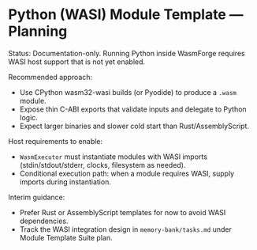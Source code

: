 # Python (WASI) Module Template — Planning

Status: Documentation-only. Running Python inside WasmForge requires WASI host support that is not yet enabled.

Recommended approach:
- Use CPython wasm32-wasi builds (or Pyodide) to produce a `.wasm` module.
- Expose thin C-ABI exports that validate inputs and delegate to Python logic.
- Expect larger binaries and slower cold start than Rust/AssemblyScript.

Host requirements to enable:
- `WasmExecutor` must instantiate modules with WASI imports (stdin/stdout/stderr, clocks, filesystem as needed).
- Conditional execution path: when a module requires WASI, supply imports during instantiation.

Interim guidance:
- Prefer Rust or AssemblyScript templates for now to avoid WASI dependencies.
- Track the WASI integration design in `memory-bank/tasks.md` under Module Template Suite plan.
